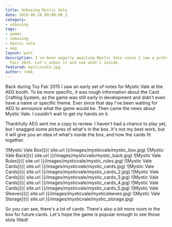 ```yaml
---
title: Unboxing Mystic Vale
date: 2016-06-28 00:00:00 Z
category:
- unboxing
tags:
- games
- unboxing
- mystic vale
- aeg
layout: post
description: I've been eagerly awaiting Mystic Vale since I saw a prototype at Toy
  Fair 2015. Let's unbox it and see what's inside.
featured: mysticvale.jpg
author: robk
---
```


Back during Toy Fair 2015 I saw an early set of notes for Mystic Vale at the AEG booth. To be more specific, it was rough information about the Card Crafting System, as the game was still early in development and didn't even have a name or specific theme. Ever since that day I've been waiting for AEG to announce what the game would be. Then came the news about Mystic Vale. I couldn't wait to get my hands on it.

Thankfully AEG sent me a copy to review. I haven't had a chance to play yet, but I snagged some pictures of what's in the box. It's not my best work, but it will give you an idea of what's inside the box, and how the cards fit together.

![Mystic Vale Box]({{ site.url }}/images/mysticvale/mystic_box.jpg)
![Mystic Vale Back]({{ site.url }}/images/mysticvale/mystic_back.jpg)
![Mystic Vale Rules]({{ site.url }}/images/mysticvale/mystic_rules.jpg)
![Mystic Vale Cards]({{ site.url }}/images/mysticvale/mystic_cards.jpg)
![Mystic Vale Cards]({{ site.url }}/images/mysticvale/mystic_cards_2.jpg)
![Mystic Vale Cards]({{ site.url }}/images/mysticvale/mystic_cards_3.jpg)
![Mystic Vale Cards]({{ site.url }}/images/mysticvale/mystic_cards_4.jpg)
![Mystic Vale Cards]({{ site.url }}/images/mysticvale/mystic_cards_5.jpg)
![Mystic Vale Sleeves]({{ site.url }}/images/mysticvale/mysticsleeves.jpg)
![Mystic Vale Storage]({{ site.url }}/images/mysticvale/mystic_storage.jpg)

So you can see, there's a lot of cards. There's also a bit more room in the box for future cards. Let's hope the game is popular enough to see those slots filled!
